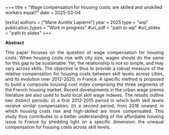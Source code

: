 +++
title = "Wage compensation for housing costs: are skilled and unskilled workers equal?"
date = 2025-03-04

[extra]
authors = ["Marie Aurélie Lapierre"]
year = 2025
type = "wip"
publication_types = "Work in progress"
#url_pdf = "path to wp"
#url_slides = "path to slides"
+++

**Abstract** 


<p align="justify"> 
This paper focuses on the question of wage compensation for housing costs. When housing costs rise with city size, wages should do the same for this gap to be sustainable.  Yet, the relationship is not so simple, and may vary across skills. The objective is thus to provide a robust measure of the relative compensation for housing costs between
skill levels across cities, and its evolution over 2012-2020, in France. A specific method is proposed to build a composite housing cost index comprising the three segments of the French housing market. Recent developments in the urban wage premia literature are also used to build local skill wage indexes. The results outline two distinct periods: (i) a first 2012-2015 period in which both skill levels receive similar compensation; (ii) a second period, from 2016 onward, in which housing costs rise and high-skilled are more compensated.  This study thus contributes to a better understanding of the affordable housing issue in France by shedding light on a specific dimension: the unequal compensation for housing costs across skill levels.
</p>
